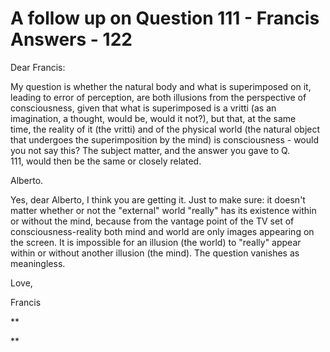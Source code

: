 # A follow up on Question 111 - Francis Answers - 122

Dear Francis:

My question is whether the natural body and what is superimposed on it, leading to error of perception, are both illusions from the perspective of consciousness, given that what is superimposed is a vritti (as an imagination, a thought, would be, would it not?), but that, at the same time, the reality of it (the vritti) and of the physical world (the natural object that undergoes the superimposition by the mind) is consciousness - would you not say this? The subject matter, and the answer you gave to Q. 111, would then be the same or closely related. 

Alberto.

Yes, dear Alberto, I think you are getting it. Just to make sure: it doesn't matter whether or not the "external" world "really" has its existence within or without the mind, because from the vantage point of the TV set of consciousness-reality both mind and world are only images appearing on the screen. It is impossible for an illusion (the world) to "really" appear within or without another illusion (the mind). The question vanishes as meaningless.

Love,

Francis

**  

** 

